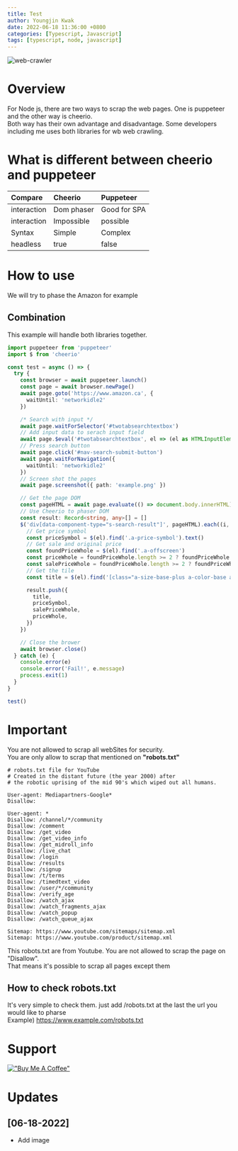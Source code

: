 ```yaml
---
title: Test
author: Youngjin Kwak
date: 2022-06-18 11:36:00 +0800
categories: [Typescript, Javascript]
tags: [typescript, node, javascript]
---
```

![web-crawler](https://cdn-icons-png.flaticon.com/512/531/531270.png)

# Overview
For Node js, there are two ways to scrap the web pages. One is puppeteer and the other way is cheerio. <br>
Both way has their own advantage and disadvantage. Some developers including me uses both libraries for wb web crawling.

# What is different between cheerio and puppeteer

| Compare     | Cheerio    | Puppeteer    |
|:------------|:-----------|:-------------|
| interaction | Dom phaser | Good for SPA |
| interaction | Impossible | possible     |
| Syntax      | Simple     | Complex      |
| headless    | true       | false        |


# How to use
We will try to phase the Amazon for example
<br>

[//]: # (# Cheerio)

[//]: # (# Puppeteer)

## Combination
This example will handle both libraries together.

```typescript
import puppeteer from 'puppeteer'
import $ from 'cheerio'

const test = async () => {
  try {
    const browser = await puppeteer.launch()
    const page = await browser.newPage()
    await page.goto('https://www.amazon.ca', {
      waitUntil: 'networkidle2'
    })

    /* Search with input */
    await page.waitForSelector('#twotabsearchtextbox')
    // Add input data to serach input field
    await page.$eval('#twotabsearchtextbox', el => (el as HTMLInputElement).value = 'silent red switches')
    // Press search button
    await page.click('#nav-search-submit-button')
    await page.waitForNavigation({
      waitUntil: 'networkidle2'
    })
    // Screen shot the pages
    await page.screenshot({ path: 'example.png' })

    // Get the page DOM
    const pageHTML = await page.evaluate(() => document.body.innerHTML)
    // Use Cheerio to phaser DOM
    const result: Record<string, any>[] = []
    $('div[data-component-type="s-search-result"]', pageHTML).each((i, el) => {
      // Get price symbol
      const priceSymbol = $(el).find('.a-price-symbol').text()
      // Get sale and original price
      const foundPriceWhole = $(el).find('.a-offscreen')
      const priceWhole = foundPriceWhole.length >= 2 ? foundPriceWhole.last().text() : ''
      const salePriceWhole = foundPriceWhole.length >= 2 ? foundPriceWhole.first().text() : foundPriceWhole.text()
      // Get the tile
      const title = $(el).find('[class="a-size-base-plus a-color-base a-text-normal"]').text()

      result.push({
        title,
        priceSymbol,
        salePriceWhole,
        priceWhole,
      })
    })

    // Close the brower
    await browser.close()
  } catch (e) {
    console.error(e)
    console.error('Fail!', e.message)
    process.exit(1)
  }
}

test()
```

# Important
You are not allowed to scrap all webSites for security. <br>
You are only allow to scrap that mentioned on **"robots.txt"**

```
# robots.txt file for YouTube
# Created in the distant future (the year 2000) after
# the robotic uprising of the mid 90's which wiped out all humans.

User-agent: Mediapartners-Google*
Disallow:

User-agent: *
Disallow: /channel/*/community
Disallow: /comment
Disallow: /get_video
Disallow: /get_video_info
Disallow: /get_midroll_info
Disallow: /live_chat
Disallow: /login
Disallow: /results
Disallow: /signup
Disallow: /t/terms
Disallow: /timedtext_video
Disallow: /user/*/community
Disallow: /verify_age
Disallow: /watch_ajax
Disallow: /watch_fragments_ajax
Disallow: /watch_popup
Disallow: /watch_queue_ajax

Sitemap: https://www.youtube.com/sitemaps/sitemap.xml
Sitemap: https://www.youtube.com/product/sitemap.xml
```
This robots.txt are from Youtube. You are not allowed to scrap the page on "Disallow". <br>
That means it's possible to scrap all pages except them

## How to check robots.txt
It's very simple to check them. just add /robots.txt at the last the url you would like to pharse<br>
Example) https://www.example.com/robots.txt

# Support
[!["Buy Me A Coffee"](https://www.buymeacoffee.com/assets/img/custom_images/orange_img.png)](https://www.buymeacoffee.com/youngjinkwak)

# Updates
## [06-18-2022]
- Add image
